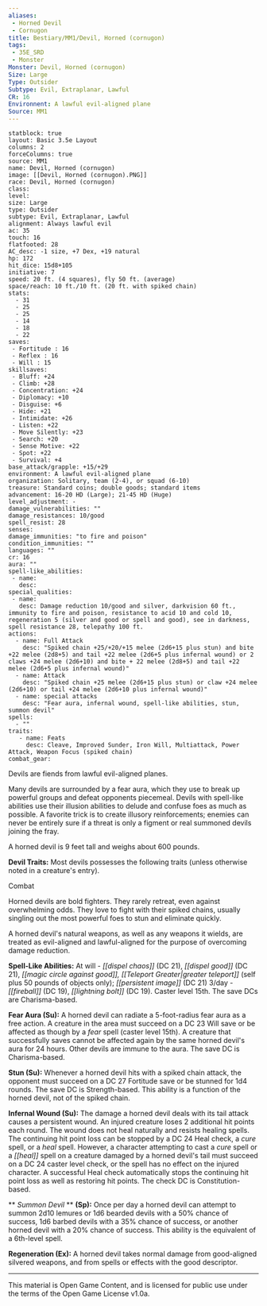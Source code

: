```yaml
---
aliases: 
 - Horned Devil
 - Cornugon
title: Bestiary/MM1/Devil, Horned (cornugon)
tags: 
 - 35E_SRD
 - Monster
Monster: Devil, Horned (cornugon)
Size: Large
Type: Outsider
Subtype: Evil, Extraplanar, Lawful
CR: 16
Environnent: A lawful evil-aligned plane
Source: MM1
---
```


```statblock
statblock: true
layout: Basic 3.5e Layout
columns: 2
forceColumns: true
source: MM1 
name: Devil, Horned (cornugon)
image: [[Devil, Horned (cornugon).PNG]]
race: Devil, Horned (cornugon)
class: 
level: 
size: Large
type: Outsider
subtype: Evil, Extraplanar, Lawful
alignment: Always lawful evil
ac: 35
touch: 16
flatfooted: 28
AC_desc: -1 size, +7 Dex, +19 natural
hp: 172
hit_dice: 15d8+105
initiative: 7
speed: 20 ft. (4 squares), fly 50 ft. (average)
space/reach: 10 ft./10 ft. (20 ft. with spiked chain)
stats:
  - 31
  - 25
  - 25
  - 14
  - 18
  - 22
saves:
 - Fortitude : 16
 - Reflex : 16
 - Will : 15
skillsaves:
 - Bluff: +24
 - Climb: +28
 - Concentration: +24
 - Diplomacy: +10
 - Disguise: +6
 - Hide: +21
 - Intimidate: +26
 - Listen: +22
 - Move Silently: +23
 - Search: +20
 - Sense Motive: +22
 - Spot: +22
 - Survival: +4
base_attack/grapple: +15/+29
environment: A lawful evil-aligned plane
organization: Solitary, team (2-4), or squad (6-10)
treasure: Standard coins; double goods; standard items
advancement: 16-20 HD (Large); 21-45 HD (Huge)
level_adjustment: -
damage_vulnerabilities: ""
damage_resistances: 10/good
spell_resist: 28
senses: 
damage_immunities: "to fire and poison"
condition_immunities: ""
languages: ""
cr: 16
aura: ""
spell-like_abilities:
 - name: 
   desc: 
special_qualities:
 - name:
   desc: Damage reduction 10/good and silver, darkvision 60 ft., immunity to fire and poison, resistance to acid 10 and cold 10, regeneration 5 (silver and good or spell and good), see in darkness, spell resistance 28, telepathy 100 ft.
actions:
  - name: Full Attack
    desc: "Spiked chain +25/+20/+15 melee (2d6+15 plus stun) and bite +22 melee (2d8+5) and tail +22 melee (2d6+5 plus infernal wound) or 2 claws +24 melee (2d6+10) and bite + 22 melee (2d8+5) and tail +22 melee (2d6+5 plus infernal wound)"
  - name: Attack
    desc: "Spiked chain +25 melee (2d6+15 plus stun) or claw +24 melee (2d6+10) or tail +24 melee (2d6+10 plus infernal wound)"
  - name: special attacks
    desc: "Fear aura, infernal wound, spell-like abilities, stun, summon devil"
spells:
  - ""
traits:
   - name: Feats
     desc: Cleave, Improved Sunder, Iron Will, Multiattack, Power Attack, Weapon Focus (spiked chain)
combat_gear:  
```


Devils are fiends from lawful evil-aligned planes.

Many devils are surrounded by a fear aura, which they use to break up powerful groups and defeat opponents piecemeal. Devils with spell-like abilities use their illusion abilities to delude and confuse foes as much as possible. A favorite trick is to create illusory reinforcements; enemies can never be entirely sure if a threat is only a figment or real summoned devils joining the fray.

A horned devil is 9 feet tall and weighs about 600 pounds.


**Devil Traits:** Most devils possesses the following traits (unless otherwise noted in a creature's entry).

Combat

Horned devils are bold fighters. They rarely retreat, even against overwhelming odds. They love to fight with their spiked chains, usually singling out the most powerful foes to stun and eliminate quickly.

A horned devil's natural weapons, as well as any weapons it wields, are treated as evil-aligned and lawful-aligned for the purpose of overcoming damage reduction.


**Spell-Like Abilities:** At will - *[[dispel chaos]]* (DC 21), *[[dispel good]]* (DC 21), *[[magic circle against good]], [[Teleport Greater|greater teleport]]* (self plus 50 pounds of objects only); *[[persistent image]]* (DC 21) 3/day - *[[fireball]]* (DC 19), *[[lightning bolt]]* (DC 19). Caster level 15th. The save DCs are Charisma-based.


**Fear Aura (Su):** A horned devil can radiate a 5-foot-radius fear aura as a free action. A creature in the area must succeed on a DC 23 Will save or be affected as though by a *fear* spell (caster level 15th). A creature that successfully saves cannot be affected again by the same horned devil's aura for 24 hours. Other devils are immune to the aura. The save DC is Charisma-based.


**Stun (Su):** Whenever a horned devil hits with a spiked chain attack, the opponent must succeed on a DC 27 Fortitude save or be stunned for 1d4 rounds. The save DC is Strength-based. This ability is a function of the horned devil, not of the spiked chain.


**Infernal Wound (Su):** The damage a horned devil deals with its tail attack causes a persistent wound. An injured creature loses 2 additional hit points each round. The wound does not heal naturally and resists healing spells. The continuing hit point loss can be stopped by a DC 24 Heal check, a *cure* spell, or a *heal* spell. However, a character attempting to cast a *cure* spell or a *[[heal]]* spell on a creature damaged by a horned devil's tail must succeed on a DC 24 caster level check, or the spell has no effect on the injured character. A successful Heal check automatically stops the continuing hit point loss as well as restoring hit points. The check DC is Constitution-based.


**
*Summon Devil* 
**
**(Sp):** Once per day a horned devil can attempt to summon 2d10 lemures or 1d6 bearded devils with a 50% chance of success, 1d6 barbed devils with a 35% chance of success, or another horned devil with a 20% chance of success. This ability is the equivalent of a 6th-level spell.


**Regeneration (Ex):** A horned devil takes normal damage from good-aligned silvered weapons, and from spells or effects with the good descriptor.

---

This material is Open Game Content, and is licensed for public use under the terms of the Open Game License v1.0a.
